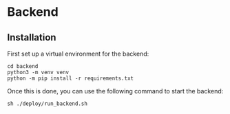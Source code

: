 # Backend

## Installation

First set up a virtual environment for the backend:

    cd backend
    python3 -m venv venv
    python -m pip install -r requirements.txt
    
Once this is done, you can use the following command to start the backend:

    sh ./deploy/run_backend.sh
    
